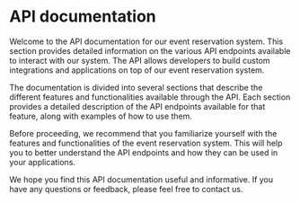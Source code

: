 # API documentation

Welcome to the API documentation for our event reservation system. This section provides detailed information on the various API endpoints available to interact with our system. The API allows developers to build custom integrations and applications on top of our event reservation system.

The documentation is divided into several sections that describe the different features and functionalities available through the API. Each section provides a detailed description of the API endpoints available for that feature, along with examples of how to use them.

Before proceeding, we recommend that you familiarize yourself with the features and functionalities of the event reservation system. This will help you to better understand the API endpoints and how they can be used in your applications.

We hope you find this API documentation useful and informative. If you have any questions or feedback, please feel free to contact us.
